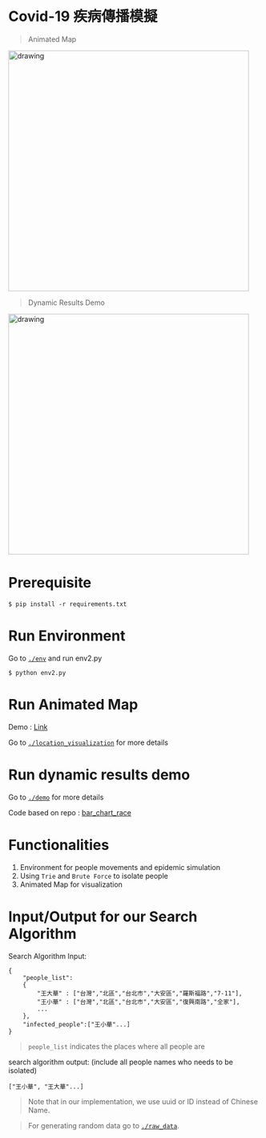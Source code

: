 # Covid-19 疾病傳播模擬

> Animated Map

<img src="https://i.imgur.com/QvwzACg.gif" alt="drawing" width="480"/>

> Dynamic Results Demo

<img src="https://i.imgur.com/OIf1CTz.gif" alt="drawing" width="480"/>

# Prerequisite
```
$ pip install -r requirements.txt
```

# Run Environment
Go to [`./env`](./env) and run env2.py
```
$ python env2.py
```
# Run Animated Map
Demo : [Link](https://youtu.be/cUGV4uGejgQ)

Go to [`./location_visualization`](./location_visualization) for more details

# Run dynamic results demo
Go to [`./demo`](./demo) for more details

Code based on repo : [bar_chart_race](https://github.com/dexplo/bar_chart_race)

# Functionalities
1. Environment for people movements and epidemic simulation
2. Using `Trie` and `Brute Force` to isolate people
3. Animated Map for visualization



# Input/Output for our Search Algorithm

Search Algorithm Input: 
```
{
    "people_list":
    {
        "王大華" : ["台灣","北區","台北市","大安區","羅斯福路","7-11"],
        "王小華" : ["台灣","北區","台北市","大安區","復興南路","全家"],
        ...
    },
    "infected_people":["王小華"...]
}
```
> `people_list` indicates the places where all people are

search algorithm output: (include all people names who needs to be isolated)
```
["王小華", "王大華"...]
```
> Note that in our implementation, we use uuid or ID instead of Chinese Name.

> For generating random data go to [`./raw_data`](./raw_data).
